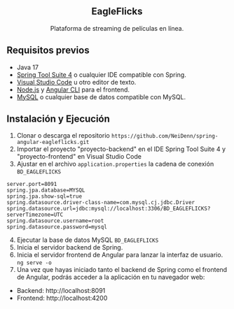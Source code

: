 <div align="center">
  <h2>EagleFlicks</h2>
  <p>Plataforma de streaming de películas en línea.</p>
</div>

## Requisitos previos
- Java 17
- [Spring Tool Suite 4](https://spring.io/tools) o cualquier IDE compatible con Spring.
- [Visual Studio Code](https://code.visualstudio.com/) u otro editor de texto.
- [Node.js](https://nodejs.org/) y [Angular CLI](https://angular.io/cli) para el frontend.
- [MySQL](https://www.mysql.com/) o cualquier base de datos compatible con MySQL.

## Instalación y Ejecución
1. Clonar o descarga el repositorio `https://github.com/NeiDenn/spring-angular-eagleflicks.git`
2. Importar el proyecto "proyecto-backend" en el IDE Spring Tool Suite 4 y "proyecto-frontend" en Visual Studio Code
3. Ajustar en el archivo `application.properties` la cadena de conexión `BD_EAGLEFLICKS`
```
server.port=8091
spring.jpa.database=MYSQL
spring.jpa.show-sql=true
spring.datasource.driver-class-name=com.mysql.cj.jdbc.Driver
spring.datasource.url=jdbc:mysql://localhost:3306/BD_EAGLEFLICKS?serverTimezone=UTC
spring.datasource.username=root
spring.datasource.password=mysql
```

4. Ejecutar la base de datos MySQL `BD_EAGLEFLICKS`
5. Inicia el servidor backend de Spring. 
6. Inicia el servidor frontend de Angular para lanzar la interfaz de usuario. `ng serve -o`
7. Una vez que hayas iniciado tanto el backend de Spring como el frontend de Angular, podrás acceder a la aplicación en tu navegador web:

- Backend: http://localhost:8091
- Frontend: http://localhost:4200
